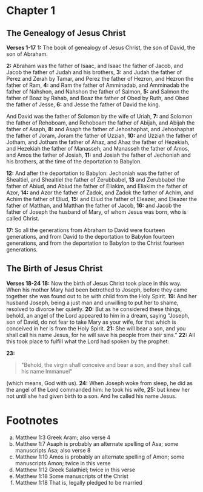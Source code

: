 # Chapter 1
## The Genealogy of Jesus Christ
**Verses 1-17**
**1:** The book of genealogy of Jesus Christ, the son of David, the son of Abraham.

**2:** Abraham was the father of Isaac, and Isaac the father of Jacob, and Jacob the father of Judah and his brothers,
**3:** and Judah the father of Perez and Zerah by Tamar, and Perez the father of Hezron, and Hezron the father of Ram,
**4:** and Ram the father of Amminadab, and Amminadab the father of Nahshon, and Nahshon the father of Salmon,
**5:** and Salmon the father of Boaz by Rahab, and Boaz the father of Obed by Ruth, and Obed the father of Jesse,
**6:** and Jesse the father of David the king.

And David was the father of Solomon by the wife of Uriah,
**7:** and Solomon the father of Rehoboam, and  Rehoboam the father of Abijah, and Abijah the father of Asaph,
**8:** and Asaph the father of Jehoshaphat, and Jehoshaphat the father of Joram, Joram the father of Uzziah,
**10:** and Uzziah the father of Jotham, and Jotham the father of Ahaz, and Ahaz the father of Hezekiah, and Hezekiah the father of Manasseh, and Manasseh the father of Amos, and Amos the father of Josiah,
**11:** and Josiah the father of Jechoniah and his brothers, at the time of the deportation to Babylon.

**12:** And after the deportation to Babylon: Jechoniah was the father of Shealtiel, and Shealtiel the father of Zerubbabel,
**13** and Zerubbabel the father of Abiud, and Abiud the father of Eliakim, and Eliakim the father of Azor,
**14:** and Azor the father of Zadok, and Zadok the father of Achim, and Achim the father of Eliud,
**15:** and Eliud the father of Eleazer, and Eleazer the father of Matthan, and Matthan the father of Jacob,
**16:** and Jacob the father of Joseph the husband of Mary, of whom Jesus was born, who is called Christ.

**17:** So all the generations from Abraham to David were fourteen generations, and from David to the deportation to Babylon fourteen generations, and from the deportation to Babylon to the Christ fourteen generations.

## The Birth of Jesus Christ
**Verses 18-24**
**18:** Now the birth of Jesus Christ took place in this way. When his mother Mary had been betrothed to Joseph, before they came together she was found out to be with child from the Holy Spirit.
**19:** And her husband Joseph, being a just man and unwilling to put her to shame, resolved to divorce her quietly.
**20:** But as he considered these things, behold, an angel of the Lord appeared to him in a dream, saying "Joseph, son of David, do not fear to take Mary as your wife, for that which is conceived in her is from the Holy Spirit.
**21:** She will bear a son, and you shall call his name Jesus, for he will save his people from their sins."
**22:** All this took place to fulfill what the Lord had spoken by the prophet:

**23:**
> "Behold, the virgin shall conceive and bear a son,
> and they shall call his name Immanuel"

(which means, God with us).
**24:** When Joseph woke from sleep, he did as the angel of the Lord commanded him: he took his wife,
**25:** but knew her not until she had given birth to a son. And he called his name Jesus.

# Footnotes

<ol type='a'>
	<li>Matthew 1:3 Greek Aram; also verse 4</li>
	<li>Matthew 1:7 Asaph is probably an alternate spelling of Asa; some manuscripts Asa; also verse 8</li>
	<li>Matthew 1:10 Amos is probably an alternate spelling of Amon; some manuscripts Amon; twice in this verse</li>
	<li>Matthew 1:12 Greek Salathiel; twice in this verse</li>
	<li>Matthew 1:18 Some manuscripts of the Christ</li>
	<li>Matthew 1:18 That is, legally pledged to be married</li>
</ol>
